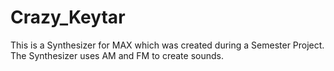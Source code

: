 # Crazy_Keytar
This is a Synthesizer for MAX which was created during a Semester Project.
The Synthesizer uses AM and FM to create sounds.
